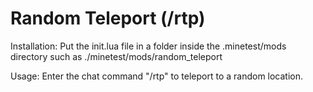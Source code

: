 # Random Teleport (/rtp)

Installation: Put the init.lua file in a folder inside the .minetest/mods directory such as ./minetest/mods/random_teleport

Usage: Enter the chat command "/rtp" to teleport to a random location.
